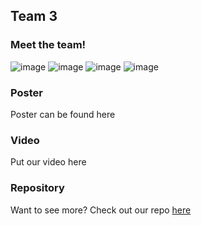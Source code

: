 ## Team 3

### Meet the team!
![image](https://user-images.githubusercontent.com/50886022/111222331-1355e000-85b2-11eb-88e2-59599b0a0ac7.png)
![image](https://user-images.githubusercontent.com/50886022/111222377-24065600-85b2-11eb-9042-4d4e0c132b67.png)
![image](https://user-images.githubusercontent.com/50886022/111222434-341e3580-85b2-11eb-9176-52f7959fc14f.png)
![image](https://user-images.githubusercontent.com/50886022/111222453-3da79d80-85b2-11eb-8ea4-5a14caae3621.png)

### Poster 

Poster can be found here 

### Video 

Put our video here 

### Repository

Want to see more? Check out our repo [here](https://github.com/jtsalisbury/ipaq)
